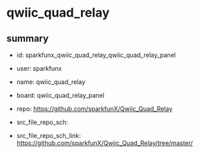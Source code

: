# qwiic_quad_relay
 
## summary 
* id: sparkfunx_qwiic_quad_relay_qwiic_quad_relay_panel
* user: sparkfunx
* name: qwiic_quad_relay
* board: qwiic_quad_relay_panel
* repo: https://github.com/sparkfunX/Qwiic_Quad_Relay



* src_file_repo_sch: 
* src_file_repo_sch_link: https://github.com/sparkfunX/Qwiic_Quad_Relay/tree/master/





